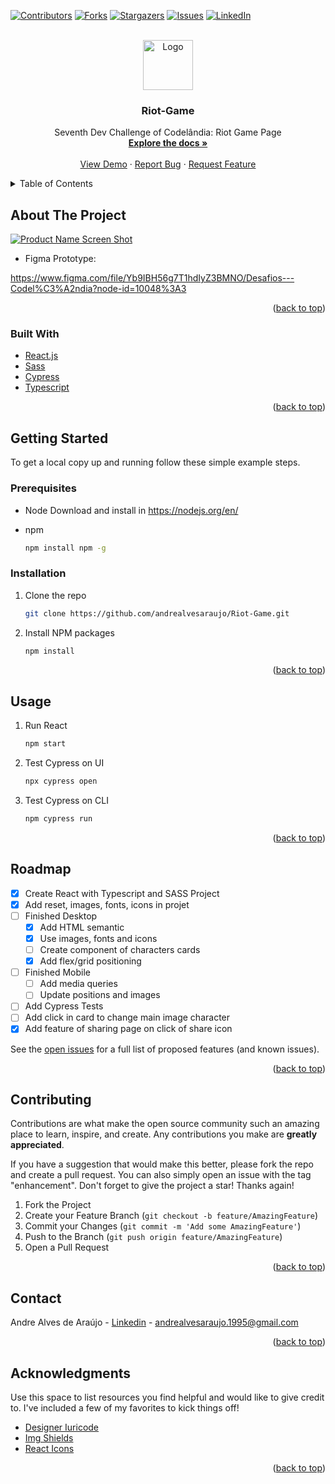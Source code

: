 <div id="top"></div>

[![Contributors][contributors-shield]][contributors-url]
[![Forks][forks-shield]][forks-url]
[![Stargazers][stars-shield]][stars-url]
[![Issues][issues-shield]][issues-url]
[![LinkedIn][linkedin-shield]][linkedin-url]

<br />
<div align="center">
  <a href="https://github.com/andrealvesaraujo/Riot-Game">
    <img src="https://user-images.githubusercontent.com/18336972/151673638-d5f15c05-679b-4000-a4c6-445a9c508c0b.png" alt="Logo" width="80" height="80">
  </a>
    
  <h3 align="center">Riot-Game</h3>

  <p align="center">
   Seventh Dev Challenge of Codelândia: Riot Game Page
    <br />
    <a href="https://github.com/andrealvesaraujo/Riot-Game"><strong>Explore the docs »</strong></a>
    <br />
    <br />
    <a href="https://movie-streaming-andrealvesaraujo.vercel.app/">View Demo</a>
    ·
    <a href="https://github.com/andrealvesaraujo/Riot-Game/issues">Report Bug</a>
    ·
    <a href="https://github.com/andrealvesaraujo/Riot-Game/issues">Request Feature</a>
  </p>
</div>


<details>
  <summary>Table of Contents</summary>
  <ol>
    <li>
      <a href="#about-the-project">About The Project</a>
      <ul>
        <li><a href="#built-with">Built With</a></li>
      </ul>
    </li>
    <li>
      <a href="#getting-started">Getting Started</a>
      <ul>
        <li><a href="#prerequisites">Prerequisites</a></li>
        <li><a href="#installation">Installation</a></li>
      </ul>
    </li>
    <li><a href="#usage">Usage</a></li>
    <li><a href="#roadmap">Roadmap</a></li>
    <li><a href="#contributing">Contributing</a></li>
    <li><a href="#contact">Contact</a></li>
    <li><a href="#acknowledgments">Acknowledgments</a></li>
  </ol>
</details>


## About The Project

[![Product Name Screen Shot][product-screenshot]](https://movie-streaming-andrealvesaraujo.vercel.app/)

* Figma Prototype:

https://www.figma.com/file/Yb9IBH56g7T1hdIyZ3BMNO/Desafios---Codel%C3%A2ndia?node-id=10048%3A3


<p align="right">(<a href="#top">back to top</a>)</p>


### Built With

* [React.js](https://reactjs.org/)
* [Sass](https://sass-lang.com/)
* [Cypress](https://www.cypress.io/)
* [Typescript](https://www.typescriptlang.org/)

<p align="right">(<a href="#top">back to top</a>)</p>

## Getting Started

To get a local copy up and running follow these simple example steps.

### Prerequisites

* Node
  Download and install in https://nodejs.org/en/
  
* npm
  ```sh
  npm install npm -g
  ```

### Installation

1. Clone the repo
   ```sh
   git clone https://github.com/andrealvesaraujo/Riot-Game.git
   ```
   
2. Install NPM packages
   ```sh
   npm install
   ```
   
<p align="right">(<a href="#top">back to top</a>)</p>


## Usage

1. Run React

    ```sh
    npm start 
    ```
    
2. Test Cypress on UI

    ```sh
    npx cypress open 
    ```
 
3. Test Cypress on CLI

    ```sh
    npm cypress run
    ```
    
<p align="right">(<a href="#top">back to top</a>)</p>

## Roadmap

- [x] Create React with Typescript and SASS Project
- [x] Add reset, images, fonts, icons in projet
- [ ] Finished Desktop
  - [x]  Add HTML semantic 
  - [x]  Use images, fonts and icons
  - [ ]  Create component of characters cards
  - [x]  Add flex/grid positioning
- [ ] Finished Mobile
  - [ ] Add media queries
  - [ ] Update positions and images 
- [ ] Add Cypress Tests
- [ ] Add click in card to change main image character
- [x] Add feature of sharing page on click of share icon 

See the [open issues](https://github.com/andrealvesaraujo/Riot-Game/issues) for a full list of proposed features (and known issues).

<p align="right">(<a href="#top">back to top</a>)</p>

## Contributing

Contributions are what make the open source community such an amazing place to learn, inspire, and create. Any contributions you make are **greatly appreciated**.

If you have a suggestion that would make this better, please fork the repo and create a pull request. You can also simply open an issue with the tag "enhancement".
Don't forget to give the project a star! Thanks again!

1. Fork the Project
2. Create your Feature Branch (`git checkout -b feature/AmazingFeature`)
3. Commit your Changes (`git commit -m 'Add some AmazingFeature'`)
4. Push to the Branch (`git push origin feature/AmazingFeature`)
5. Open a Pull Request

<p align="right">(<a href="#top">back to top</a>)</p>

## Contact

Andre Alves de Araújo - [Linkedin](https://www.linkedin.com/in/andre-alves-araujo/) - andrealvesaraujo.1995@gmail.com

<p align="right">(<a href="#top">back to top</a>)</p>

## Acknowledgments

Use this space to list resources you find helpful and would like to give credit to. I've included a few of my favorites to kick things off!

* [Designer Iuricode](https://www.linkedin.com/in/iuricode/)
* [Img Shields](https://shields.io)
* [React Icons](https://react-icons.github.io/react-icons)

<p align="right">(<a href="#top">back to top</a>)</p>

[contributors-shield]: https://img.shields.io/github/contributors/andrealvesaraujo/Riot-Game.svg?style=for-the-badge
[contributors-url]: https://github.com/andrealvesaraujo/Riot-Game/graphs/contributors
[forks-shield]: https://img.shields.io/github/forks/andrealvesaraujo/Riot-Game.svg?style=for-the-badge
[forks-url]: https://github.com/andrealvesaraujo/Riot-Game/network/members
[stars-shield]: https://img.shields.io/github/stars/andrealvesaraujo/Riot-Game.svg?style=for-the-badge
[stars-url]: https://github.com/andrealvesaraujo/Riot-Game/stargazers
[issues-shield]: https://img.shields.io/github/issues/andrealvesaraujo/Riot-Game.svg?style=for-the-badge
[issues-url]: https://github.com/andrealvesaraujo/Riot-Game/issues
[linkedin-shield]: https://img.shields.io/badge/-LinkedIn-black.svg?style=for-the-badge&logo=linkedin&colorB=555
[linkedin-url]: https://www.linkedin.com/in/andre-alves-araujo/
[product-screenshot]: https://user-images.githubusercontent.com/18336972/151673772-30fea879-29d3-489e-8b0b-429ecb2c2c85.PNG

